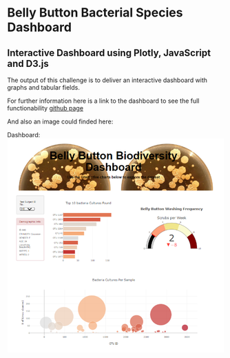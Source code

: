 # Belly Button Bacterial Species Dashboard

## Interactive Dashboard using Plotly, JavaScript and D3.js

The output of this challenge is to deliver an interactive dashboard with graphs and tabular fields.

For further information here is a link to the dashboard to see the full functionability [github page](https://enricoroblesdelrio.github.io/BB_bacterial_species/)

And also an image could finded here:

Dashboard:
![exihibit_a](./images/exhibit_a.png)
